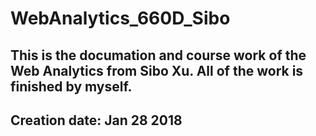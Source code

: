 # WebAnalytics_660D_Sibo


## This is the documation and course work of the Web Analytics from Sibo Xu. All of the work is finished by myself.

## Creation date: Jan 28 2018